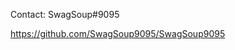 Contact: SwagSoup#9095

<!---
SwagSoup9095/SwagSoup9095 is a ✨ special ✨ repository because its `README.md` (this file) appears on your GitHub profile.
You can click the Preview link to take a look at your changes.
--->
https://github.com/SwagSoup9095/SwagSoup9095
